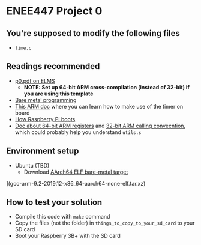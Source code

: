 # ENEE447 Project 0
## You're supposed to modify the following files
- `time.c`

## Readings recommended
- [p0.pdf on ELMS](https://umd.instructure.com/courses/1277187/files/folder/Lab%20Files%20Spring%202020/Project%200?preview=55362636)
  - **NOTE: Set up **64-bit** ARM cross-compilation (instead of 32-bit) if you are using this template**
- [Bare metal programming](https://github.com/dwelch67/raspberrypi/tree/master/baremetal)
- [This ARM doc](http://classweb.ece.umd.edu/enee447.S2019/ARM-Documentation/BCM2836-QA7.pdf) where you can learn how to make use of the timer on board
- [How Raspberry Pi boots](https://raspberrypi.stackexchange.com/questions/10442/what-is-the-boot-sequence)
- [Doc about 64-bit ARM registers](http://infocenter.arm.com/help/index.jsp?topic=/com.arm.doc.dui0801a/BABBGCAC.html) and [32-bit ARM calling convecntion](https://en.wikipedia.org/wiki/Calling_convention#ARM_(A32)), which could probably help you understand `utils.s`

## Environment setup
- Ubuntu (TBD)
  - Download [AArch64 ELF bare-metal target](https://developer.arm.com/-/media/Files/downloads/gnu-a/9.2-2019.12/binrel/gcc-arm-9.2-2019.12-x86_64-aarch64-none-elf.tar.xz?revision=ea238776-c7c7-43be-ba0d-40d7f594af1f&la=en&hash=2937ED76D3E6B85BA511BCBD46AE121DBA5268F3)

](gcc-arm-9.2-2019.12-x86_64-aarch64-none-elf.tar.xz)

## How to test your solution
- Compile this code with `make` command
- Copy the files (not the folder) in `things_to_copy_to_your_sd_card` to your SD card
- Boot your Raspberry 3B+ with the SD card


